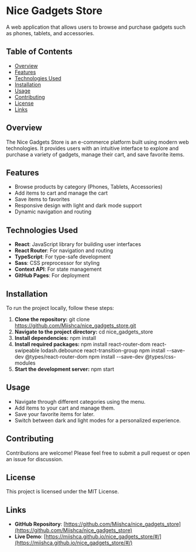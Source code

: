 # Nice Gadgets Store

A web application that allows users to browse and purchase gadgets such as phones, tablets, and accessories.

## Table of Contents

- [Overview](#overview)
- [Features](#features)
- [Technologies Used](#technologies-used)
- [Installation](#installation)
- [Usage](#usage)
- [Contributing](#contributing)
- [License](#license)
- [Links](#links)

## Overview

The Nice Gadgets Store is an e-commerce platform built using modern web technologies. It provides users with an intuitive interface to explore and purchase a variety of gadgets, manage their cart, and save favorite items.

## Features

- Browse products by category (Phones, Tablets, Accessories)
- Add items to cart and manage the cart
- Save items to favorites
- Responsive design with light and dark mode support
- Dynamic navigation and routing

## Technologies Used

- **React**: JavaScript library for building user interfaces
- **React Router**: For navigation and routing
- **TypeScript**: For type-safe development
- **Sass**: CSS preprocessor for styling
- **Context API**: For state management
- **GitHub Pages**: For deployment

## Installation

To run the project locally, follow these steps:

1. **Clone the repository:**
   git clone https://github.com/Miishca/nice_gadgets_store.git
2. **Navigate to the project directory:**
   cd nice_gadgets_store
3. **Install dependencies:**
   npm install
4. **Install required packages:**
   npm install react-router-dom react-swipeable lodash.debounce react-transition-group
   npm install --save-dev @types/react-router-dom
   npm install --save-dev @types/css-modules
5. **Start the development server:**
   npm start

## Usage

- Navigate through different categories using the menu.
- Add items to your cart and manage them.
- Save your favorite items for later.
- Switch between dark and light modes for a personalized experience.

## Contributing

Contributions are welcome! Please feel free to submit a pull request or open an issue for discussion.

## License

This project is licensed under the MIT License.

## Links

- **GitHub Repository**: [https://github.com/Miishca/nice_gadgets_store](https://github.com/Miishca/nice_gadgets_store)
- **Live Demo**: [https://miishca.github.io/nice_gadgets_store/#/](https://miishca.github.io/nice_gadgets_store/#/)
